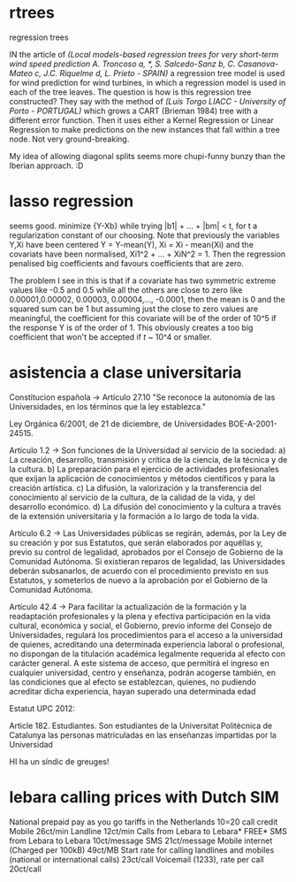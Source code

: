 # rtrees
regression trees

IN the article of _(Local models-based regression trees for very short-term wind speed prediction A. Troncoso a, *, S. Salcedo-Sanz b, C. Casanova-Mateo c, J.C. Riquelme d, L. Prieto - SPAIN)_ a regression tree model is used for wind prediction for wind turbines, in which a regression model is used in each of the tree leaves. The question is how is this regression tree constructed? They say with the method of _(Luís Torgo LIACC - University of Porto - PORTUGAL)_ which grows a CART (Brieman 1984) tree with a different error function. Then it uses either a Kernel Regression or Linear Regression to make predictions on the new instances that fall within a tree node. Not very ground-breaking.

My idea of allowing diagonal splits seems more chupi-funny bunzy than the Iberian approach. :D

# lasso regression

seems good. minimize {Y-Xb} while trying |b1| + ... + |bm| < t, for t a regularization constant of our choosing. Note that previously the variables Y,Xi have been centered Y = Y-mean(Y), Xi = Xi - mean(Xi) and the covariats have been normalised, Xi1^2 + ... + XiN^2 = 1. Then the regression penalised big coefficients and favours coefficients that are zero.

The problem I see in this is that if a covariate has two symmetric extreme values like -0.5 and 0.5 while all the others are close to zero like 0.00001,0.00002, 0.00003, 0.00004,..., -0.0001, then the mean is 0 and the squared sum can be 1 but assuming just the close to zero values are meaningful, the coefficient for this covariate will be of the order of 10^5 if the response Y is of the order of 1. This obviously creates a too big coefficient that won't be accepted if _t_ ~ 10^4 or smaller.

# asistencia a clase universitaria
Constitucion española -> Artículo 27.10 "Se reconoce la autonomía de las Universidades, en los términos que la ley establezca."

Ley Orgánica 6/2001, de 21 de diciembre, de Universidades BOE-A-2001-24515.

  Artículo 1.2 -> Son funciones de la Universidad al servicio de la sociedad:
        a) La creación, desarrollo, transmisión y crítica de la ciencia, de la técnica y de la cultura.
        b) La preparación para el ejercicio de actividades profesionales que exijan la aplicación 
          de conocimientos y métodos científicos y para la creación artística.
        c) La difusión, la valorización y la transferencia del conocimiento al servicio de la cultura, 
          de la calidad de la vida, y del desarrollo económico.
        d) La difusión del conocimiento y la cultura a través de la extensión universitaria y la 
         formación a lo largo de toda la vida.
         
  Artículo 6.2 -> Las Universidades públicas se regirán, además, por la Ley de su creación y por sus 
        Estatutos, que serán elaborados por aquéllas y, previo su control de legalidad, aprobados 
        por el Consejo de Gobierno de la Comunidad Autónoma. Si existieran reparos de legalidad, 
        las Universidades deberán subsanarlos, de acuerdo con el procedimiento previsto en sus 
        Estatutos,  y  someterlos  de  nuevo  a  la  aprobación  por  el  Gobierno  de  la  Comunidad 
        Autónoma.
        
 Artículo 42.4 -> Para facilitar la actualización de la formación y la readaptación profesionales y la plena 
y efectiva participación en la vida cultural, económica y social, el Gobierno, previo informe 
del Consejo de Universidades, regulará los procedimientos para el acceso a la universidad 
de quienes, acreditando una determinada experiencia laboral o profesional, no dispongan de 
la titulación académica legalmente requerida al efecto con carácter general. A este sistema 
de acceso, que permitirá el ingreso en cualquier universidad, centro y enseñanza, podrán 
acogerse también, en las condiciones que al efecto se establezcan, quienes, no pudiendo 
acreditar dicha experiencia, hayan superado una determinada edad


Estatut UPC 2012: 

Article 182. Estudiantes.
Son estudiantes de la Universitat Politècnica de Catalunya las personas matriculadas 
en las enseñanzas impartidas por la Universidad

HI ha un síndic de greuges!


# lebara calling prices with Dutch SIM

National prepaid pay as you go tariffs in the Netherlands 10=20 call credit
Mobile 	26ct/min
Landline 	12ct/min
Calls from Lebara to Lebara* 	   FREE*
SMS from Lebara to Lebara 	10ct/message
SMS 	21ct/message
Mobile internet (Charged per 100kB) 	49ct/MB
Start rate for calling landlines and mobiles (national or international calls) 	23ct/call
Voicemail (1233), rate per call 	20ct/call
